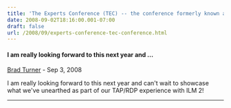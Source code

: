 ```yaml
---
title: 'The Experts Conference (TEC) -- the conference formerly known as DEC (Directory Experts Conference)'
date: 2008-09-02T18:16:00.001-07:00
draft: false
url: /2008/09/experts-conference-tec-conference.html
---
```


#### I am really looking forward to this next year and ...
[Brad Turner](https://www.blogger.com/profile/13950085747222995199 "noreply@blogger.com") - <time datetime="2008-09-17T19:10:00.000-07:00">Sep 3, 2008</time>

I am really looking forward to this next year and can't wait to showcase what we've unearthed as part of our TAP/RDP experience with ILM 2!
<hr />
